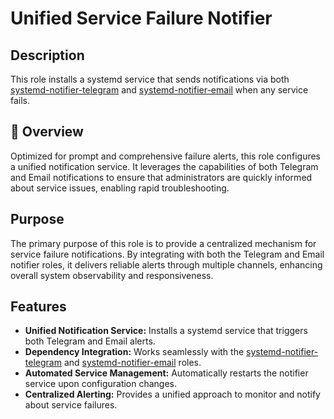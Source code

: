 # Unified Service Failure Notifier

## Description

This role installs a systemd service that sends notifications via both [systemd-notifier-telegram](../systemd-notifier-telegram/README.md) and [systemd-notifier-email](../systemd-notifier-email/README.md) when any service fails.

## 📌 Overview

Optimized for prompt and comprehensive failure alerts, this role configures a unified notification service. It leverages the capabilities of both Telegram and Email notifications to ensure that administrators are quickly informed about service issues, enabling rapid troubleshooting.

## Purpose

The primary purpose of this role is to provide a centralized mechanism for service failure notifications. By integrating with both the Telegram and Email notifier roles, it delivers reliable alerts through multiple channels, enhancing overall system observability and responsiveness.

## Features

- **Unified Notification Service:** Installs a systemd service that triggers both Telegram and Email alerts.
- **Dependency Integration:** Works seamlessly with the [systemd-notifier-telegram](../systemd-notifier-telegram/README.md) and [systemd-notifier-email](../systemd-notifier-email/README.md) roles.
- **Automated Service Management:** Automatically restarts the notifier service upon configuration changes.
- **Centralized Alerting:** Provides a unified approach to monitor and notify about service failures.